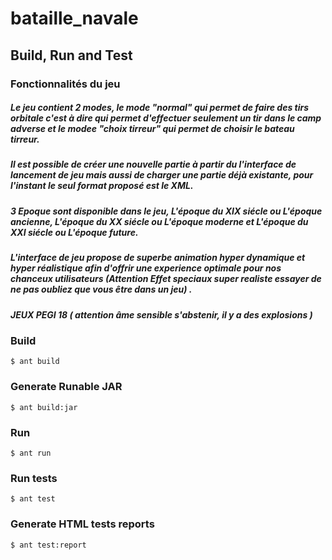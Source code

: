 # bataille_navale


## Build, Run and Test
### Fonctionnalités du jeu
##### Le jeu contient 2 modes, le mode "normal" qui permet de faire des tirs orbitale c'est à dire qui permet d'effectuer seulement un tir dans le camp adverse et le modee "choix tirreur" qui permet de choisir le bateau tirreur. 

##### Il est possible de créer une nouvelle partie à partir du l'interface de lancement de jeu mais aussi de charger une partie déjà existante, pour l'instant le seul format proposé est le XML. 

##### 3 Epoque sont disponible dans le jeu, L'époque du XIX siécle ou L'époque ancienne, L'époque du XX siécle ou L'époque moderne et L'époque du XXI siécle ou L'époque future. 

##### L'interface de jeu propose de superbe animation hyper dynamique et hyper réalistique afin d'offrir une experience optimale pour nos chanceux utilisateurs (Attention Effet speciaux super realiste essayer de ne pas oubliez que vous être dans un jeu) . 

##### JEUX PEGI 18 ( attention âme sensible s'abstenir, il y a des explosions )

### Build 
```
$ ant build
```

### Generate Runable JAR
```
$ ant build:jar
```

### Run
```
$ ant run
```

### Run tests
```
$ ant test
```

### Generate HTML tests reports
```
$ ant test:report
````
